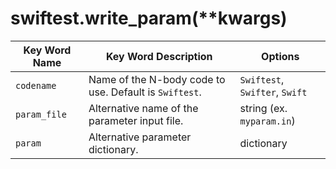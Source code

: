 # swiftest.write_param(**kwargs)
| Key Word Name   | Key Word Description                                                                               | Options                                    |
|-----------------|----------------------------------------------------------------------------------------------------|--------------------------------------------|
|```codename```   | Name of the N-body code to use. Default is ```Swiftest```.                                         | ```Swiftest```, ```Swifter```, ```Swift```  
|```param_file``` | Alternative name of the parameter input file.                                                      | string (ex. ```myparam.in```)  
|```param```      | Alternative parameter dictionary.                                                                  | dictionary  